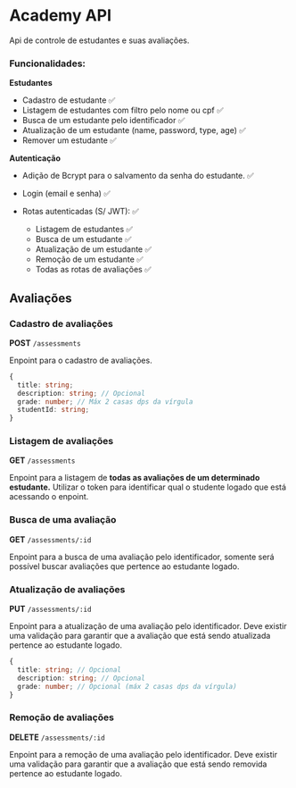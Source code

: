 # Academy API

Api de controle de estudantes e suas avaliações.

### Funcionalidades:

**Estudantes**

- Cadastro de estudante ✅
- Listagem de estudantes com filtro pelo nome ou cpf ✅
- Busca de um estudante pelo identificador ✅
- Atualização de um estudante (name, password, type, age) ✅
- Remover um estudante ✅

**Autenticação**

- Adição de Bcrypt para o salvamento da senha do estudante. ✅

- Login (email e senha) ✅
- Rotas autenticadas (S/ JWT): ✅
  - Listagem de estudantes ✅
  - Busca de um estudante ✅
  - Atualização de um estudante ✅
  - Remoção de um estudante ✅
  - Todas as rotas de avaliações ✅

## Avaliações

### Cadastro de avaliações

**POST** `/assessments`

Enpoint para o cadastro de avaliações.

```ts
{
  title: string;
  description: string; // Opcional
  grade: number; // Máx 2 casas dps da vírgula
  studentId: string;
}
```

### Listagem de avaliações

**GET** `/assessments`

Enpoint para a listagem de **todas as avaliações de um determinado estudante.** Utilizar o token para identificar qual o studente logado que está acessando o enpoint.

### Busca de uma avaliação

**GET** `/assessments/:id`

Enpoint para a busca de uma avaliação pelo identificador, somente será possível buscar avaliações que pertence ao estudante logado.

### Atualização de avaliações

**PUT** `/assessments/:id`

Enpoint para a atualização de uma avaliação pelo identificador. Deve existir uma validação para garantir que a avaliação que está sendo atualizada pertence ao estudante logado.

```ts
{
  title: string; // Opcional
  description: string; // Opcional
  grade: number; // Opcional (máx 2 casas dps da vírgula)
}
```

### Remoção de avaliações

**DELETE** `/assessments/:id`

Enpoint para a remoção de uma avaliação pelo identificador. Deve existir uma validação para garantir que a avaliação que está sendo removida pertence ao estudante logado.
